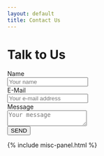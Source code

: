 ```yaml
---
layout: default
title: Contact Us
---
```


<div class="uk-grid">
  <!-- Left Column -->
  <div class="uk-width-3-4@m uk-margin-top">
    <h1>Talk to Us</h1>
    <form class="uk-form-stacked" method="POST" action="http://formspree.io/support@thegoldloop.com">
      <div class="uk-margin">
        <label class="uk-form-label" for="form-stacked-text">Name</label>
        <div class="uk-form-controls">
          <input class="uk-input" type="text" name="name" placeholder="Your name"/>
        </div>
      </div>
      <div class="uk-margin">
        <label class="uk-form-label" for="form-stacked-text">E-Mail</label>
        <div class="uk-form-controls">
          <input class="uk-input" type="email" name="email" placeholder="Your e-mail address"/>
        </div>
      </div>
      <div class="uk-margin">
        <label class="uk-form-label" for="form-stacked-text">Message</label>
        <div class="uk-form-controls">
          <textarea class="uk-textarea" name="message" placeholder="Your message"></textarea>
        </div>
      </div>
      <div class="uk-margin">
        <input type="submit" value="SEND" class="uk-button uk-button-primary"/>
      </div>
    </form>
  </div>

  <!-- Right Column -->
  <div class="uk-width-1-4@m uk-text-center">
    {% include misc-panel.html %}
  </div>
</div>
